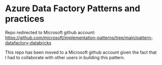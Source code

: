 # Azure Data Factory Patterns and practices

Repo redirected to Microsoft github account:  https://github.com/microsoft/implementation-patterns/tree/main/pattern-datafactory-databricks

This repo has been moved to a Microsoft github account given the fact that I had to collaborate with other users in building this pattern.





























